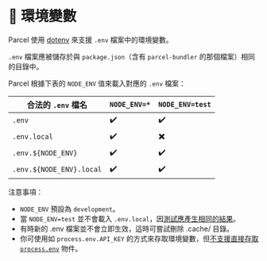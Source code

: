 # 🌳 環境變數

Parcel 使用 [dotenv](https://github.com/motdotla/dotenv) 來支援 `.env` 檔案中的環境變數。

`.env` 檔案應被儲存於與 `package.json`（含有 `parcel-bundler` 的那個檔案）相同的目錄中。

Parcel 根據下表的 `NODE_ENV` 值來載入對應的 `.env` 檔案：

| 合法的 `.env` 檔名       | `NODE_ENV=*` | `NODE_ENV=test` |
| ------------------------ | ------------ | --------------- |
| `.env`                   | ✔️           | ✔️              |
| `.env.local`             | ✔️           | ✖️              |
| `.env.${NODE_ENV}`       | ✔️           | ✔️              |
| `.env.${NODE_ENV}.local` | ✔️           | ✔️              |

注意事項：

- `NODE_ENV` 預設為 `development`。
- 當 `NODE_ENV=test` 並不會載入 `.env.local`，因[測試應產生相同的結果](https://github.com/parcel-bundler/parcel/blob/28df546a2249b6aac1e529dd629f506ba6b0a4bb/src/utils/env.js#L9)。
- 有時新的 .env 檔案並不會立即生效，這時可嘗試刪除 .cache/ 目錄。
- 你可使用如 `process.env.API_KEY` 的方式來存取環境變數，但[不支援直接存取 `process.env`](https://github.com/parcel-bundler/parcel/issues/2299#issuecomment-439768971) 物件。
